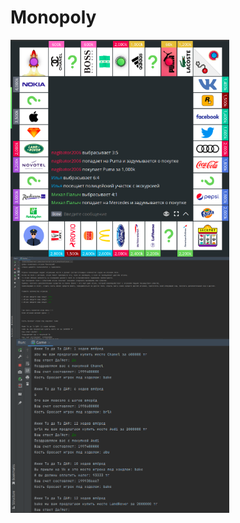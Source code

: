 # Monopoly
<img align="left" alt="screen2" width ="350px" src="https://github.com/bake08/Monopoly/blob/master/src/img/%D0%A1%D0%BD%D0%B8%D0%BC%D0%BE%D0%BA%20%D1%8D%D0%BA%D1%80%D0%B0%D0%BD%D0%B0%20%D0%BE%D1%82%202023-02-09%2018-41-31.png" />

<img align="left" alt="screen2" width ="350px" src="https://github.com/bake08/Monopoly/blob/master/src/img/%D0%A1%D0%BD%D0%B8%D0%BC%D0%BE%D0%BA%20%D1%8D%D0%BA%D1%80%D0%B0%D0%BD%D0%B0%20%D0%BE%D1%82%202023-02-12%2021-01-40.png" />

<img align="left" alt="screen2" width ="350px" src="https://github.com/bake08/Monopoly/blob/master/src/img/%D0%A1%D0%BD%D0%B8%D0%BC%D0%BE%D0%BA%20%D1%8D%D0%BA%D1%80%D0%B0%D0%BD%D0%B0%20%D0%BE%D1%82%202023-02-12%2021-02-09.png" />

